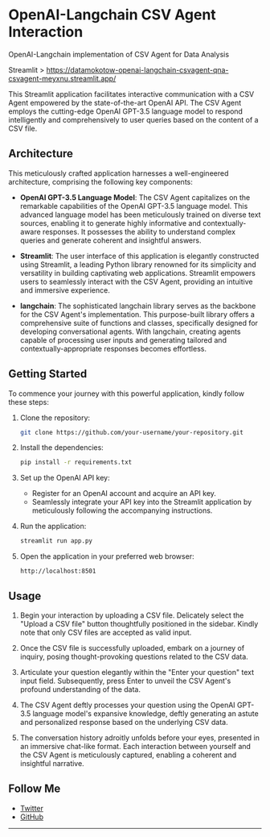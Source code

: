 # OpenAI-Langchain CSV Agent Interaction
OpenAI-Langchain implementation of CSV Agent for Data Analysis

Streamlit > https://datamokotow-openai-langchain-csvagent-qna-csvagent-meyxnu.streamlit.app/

This Streamlit application facilitates interactive communication with a CSV Agent empowered by the state-of-the-art OpenAI API. The CSV Agent employs the cutting-edge OpenAI GPT-3.5 language model to respond intelligently and comprehensively to user queries based on the content of a CSV file.

## Architecture

This meticulously crafted application harnesses a well-engineered architecture, comprising the following key components:

- **OpenAI GPT-3.5 Language Model**: The CSV Agent capitalizes on the remarkable capabilities of the OpenAI GPT-3.5 language model. This advanced language model has been meticulously trained on diverse text sources, enabling it to generate highly informative and contextually-aware responses. It possesses the ability to understand complex queries and generate coherent and insightful answers.

- **Streamlit**: The user interface of this application is elegantly constructed using Streamlit, a leading Python library renowned for its simplicity and versatility in building captivating web applications. Streamlit empowers users to seamlessly interact with the CSV Agent, providing an intuitive and immersive experience.

- **langchain**: The sophisticated langchain library serves as the backbone for the CSV Agent's implementation. This purpose-built library offers a comprehensive suite of functions and classes, specifically designed for developing conversational agents. With langchain, creating agents capable of processing user inputs and generating tailored and contextually-appropriate responses becomes effortless.

## Getting Started

To commence your journey with this powerful application, kindly follow these steps:

1. Clone the repository:

   ```bash
   git clone https://github.com/your-username/your-repository.git
   ```

2. Install the dependencies:

   ```bash
   pip install -r requirements.txt
   ```

3. Set up the OpenAI API key:

   - Register for an OpenAI account and acquire an API key.
   - Seamlessly integrate your API key into the Streamlit application by meticulously following the accompanying instructions.

4. Run the application:

   ```bash
   streamlit run app.py
   ```

5. Open the application in your preferred web browser:

   ```
   http://localhost:8501
   ```

## Usage

1. Begin your interaction by uploading a CSV file. Delicately select the "Upload a CSV file" button thoughtfully positioned in the sidebar. Kindly note that only CSV files are accepted as valid input.

2. Once the CSV file is successfully uploaded, embark on a journey of inquiry, posing thought-provoking questions related to the CSV data.

3. Articulate your question elegantly within the "Enter your question" text input field. Subsequently, press Enter to unveil the CSV Agent's profound understanding of the data.

4. The CSV Agent deftly processes your question using the OpenAI GPT-3.5 language model's expansive knowledge, deftly generating an astute and personalized response based on the underlying CSV data.

5. The conversation history adroitly unfolds before your eyes, presented in an immersive chat-like format. Each interaction between yourself and the CSV Agent is meticulously captured, enabling a coherent and insightful narrative.

## Follow Me

- [Twitter](https://twitter.com/datamokotow)
- [GitHub](https://github.com/datamokotow)

---
